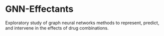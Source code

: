 # GNN-Effectants
Exploratory study of graph neural networks methods to represent, predict, and intervene in the effects of drug combinations. 
